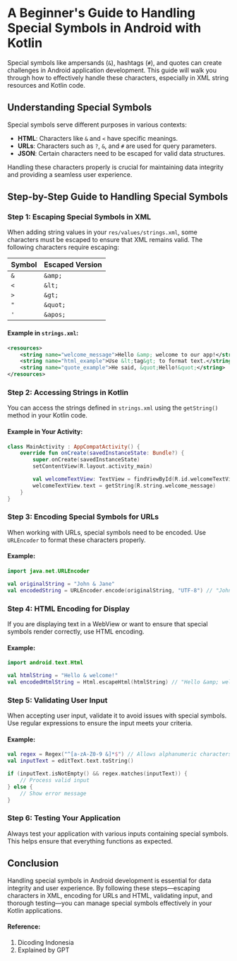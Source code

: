 # A Beginner's Guide to Handling Special Symbols in Android with Kotlin

Special symbols like ampersands (`&`), hashtags (`#`), and quotes can create challenges in Android application development. This guide will walk you through how to effectively handle these characters, especially in XML string resources and Kotlin code.

## Understanding Special Symbols

Special symbols serve different purposes in various contexts:
- **HTML**: Characters like `&` and `<` have specific meanings.
- **URLs**: Characters such as `?`, `&`, and `#` are used for query parameters.
- **JSON**: Certain characters need to be escaped for valid data structures.

Handling these characters properly is crucial for maintaining data integrity and providing a seamless user experience.

## Step-by-Step Guide to Handling Special Symbols

### Step 1: Escaping Special Symbols in XML

When adding string values in your `res/values/strings.xml`, some characters must be escaped to ensure that XML remains valid. The following characters require escaping:

| Symbol | Escaped Version |
|--------|-----------------|
| `&`    | `&amp;`        |
| `<`    | `&lt;`         |
| `>`    | `&gt;`         |
| `"`    | `&quot;`       |
| `'`    | `&apos;`       |

#### Example in `strings.xml`:

```xml
<resources>
    <string name="welcome_message">Hello &amp; welcome to our app!</string>
    <string name="html_example">Use &lt;tag&gt; to format text.</string>
    <string name="quote_example">He said, &quot;Hello!&quot;</string>
</resources>
```

### Step 2: Accessing Strings in Kotlin

You can access the strings defined in `strings.xml` using the `getString()` method in your Kotlin code.

#### Example in Your Activity:

```kotlin
class MainActivity : AppCompatActivity() {
    override fun onCreate(savedInstanceState: Bundle?) {
        super.onCreate(savedInstanceState)
        setContentView(R.layout.activity_main)

        val welcomeTextView: TextView = findViewById(R.id.welcomeTextView)
        welcomeTextView.text = getString(R.string.welcome_message)
    }
}
```

### Step 3: Encoding Special Symbols for URLs

When working with URLs, special symbols need to be encoded. Use `URLEncoder` to format these characters properly.

#### Example:

```kotlin
import java.net.URLEncoder

val originalString = "John & Jane"
val encodedString = URLEncoder.encode(originalString, "UTF-8") // "John+%26+Jane"
```

### Step 4: HTML Encoding for Display

If you are displaying text in a WebView or want to ensure that special symbols render correctly, use HTML encoding.

#### Example:

```kotlin
import android.text.Html

val htmlString = "Hello & welcome!"
val encodedHtmlString = Html.escapeHtml(htmlString) // "Hello &amp; welcome!"
```

### Step 5: Validating User Input

When accepting user input, validate it to avoid issues with special symbols. Use regular expressions to ensure the input meets your criteria.

#### Example:

```kotlin
val regex = Regex("^[a-zA-Z0-9 &]*$") // Allows alphanumeric characters, spaces, and ampersands
val inputText = editText.text.toString()

if (inputText.isNotEmpty() && regex.matches(inputText)) {
    // Process valid input
} else {
    // Show error message
}
```

### Step 6: Testing Your Application

Always test your application with various inputs containing special symbols. This helps ensure that everything functions as expected.

## Conclusion

Handling special symbols in Android development is essential for data integrity and user experience. By following these steps—escaping characters in XML, encoding for URLs and HTML, validating input, and thorough testing—you can manage special symbols effectively in your Kotlin applications.

#### Reference:
1. Dicoding Indonesia
2. Explained by GPT